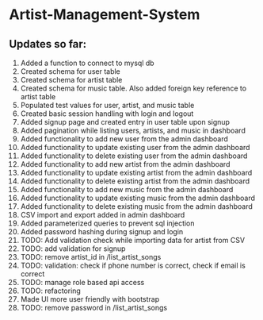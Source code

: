 # Artist-Management-System

## Updates so far:
1. Added a function to connect to mysql db
2. Created schema for user table
3. Created schema for artist table
4. Created schema for music table. Also added foreign key reference to artist table
5. Populated test values for user, artist, and music table
6. Created basic session handling with login and logout
7. Added signup page and created entry in user table upon signup
8. Added pagination while listing users, artists, and music in dashboard
9. Added functionality to add new user from the admin dashboard
10. Added functionality to update existing user from the admin dashboard
11. Added functionality to delete existing user from the admin dashboard
12. Added functionality to add new artist from the admin dashboard
13. Added functionality to update existing artist from the admin dashboard
14. Added functionality to delete existing artist from the admin dashboard
15. Added functionality to add new music from the admin dashboard
16. Added functionality to update existing music from the admin dashboard
17. Added functionality to delete existing music from the admin dashboard
18. CSV import and export added in admin dashboard
19. Added  parameterized queries to prevent sql injection
20. Added password hashing during signup and login
21. TODO: Add validation check while importing data for artist from CSV
22. TODO: add validation for signup
23. TODO: remove artist_id in /list_artist_songs
24. TODO: validation: check if phone number is correct, check if email is correct
25. TODO: manage role based api access
26. TODO: refactoring
27. Made UI more user friendly with bootstrap
28. TODO: remove password in /list_artist_songs
